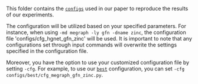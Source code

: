 This folder contains the [`configs`](../configs) used in our paper to reproduce the results of our experiments.


The configuration will be utilized based on your specified parameters. For instance, when using `-md megraph -ly gfn -dname zinc`, the configuration file 'configs/cfg_hgnet_gfn_zinc' will be used. It is important to note that any configurations set through input commands will overwrite the settings specified in the configuration file.

Moreover, you have the option to use your customized configuration file by setting `-cfg`. For example, to use our [`best`](../configs/best) configuration, you can set `-cfg configs/best/cfg_megraph_gfn_zinc.py`.